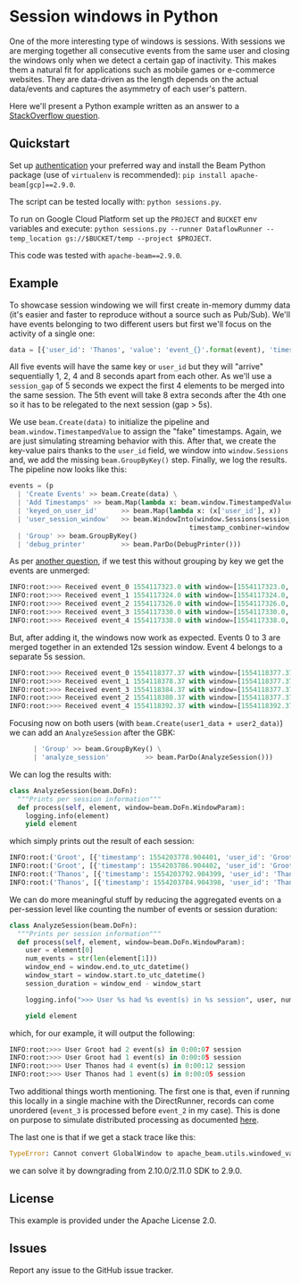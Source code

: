 # Session windows in Python

One of the more interesting type of windows is sessions. With sessions we are merging together all consecutive events from the same user and closing the windows only when we detect a certain gap of inactivity. This makes them a natural fit for applications such as mobile games or e-commerce websites. They are data-driven as the length depends on the actual data/events and captures the asymmetry of each user's pattern.

Here we'll present a Python example written as an answer to a [StackOverflow question](https://stackoverflow.com/questions/55261957/session-windows-in-apache-beam-with-python).

## Quickstart

Set up [authentication](https://cloud.google.com/docs/authentication/) your preferred way and install the Beam Python package (use of `virtualenv` is recommended): `pip install apache-beam[gcp]==2.9.0`.

The script can be tested locally with: `python sessions.py`.

To run on Google Cloud Platform set up the `PROJECT` and `BUCKET` env variables and execute: `python sessions.py --runner DataflowRunner --temp_location gs://$BUCKET/temp --project $PROJECT`.

This code was tested with `apache-beam==2.9.0`.

## Example

To showcase session windowing we will first create in-memory dummy data (it's easier and faster to reproduce without a source such as Pub/Sub). We'll have events belonging to two different users but first we'll focus on the activity of a single one:

```python
data = [{'user_id': 'Thanos', 'value': 'event_{}'.format(event), 'timestamp': time.time() + 2**event} for event in range(5)]
```

All five events will have the same key or `user_id` but they will "arrive" sequentially 1, 2, 4 and 8 seconds apart from each other. As we'll use a `session_gap` of 5 seconds we expect the first 4 elements to be merged into the same session. The 5th event will take 8 extra seconds after the 4th one so it has to be relegated to the next session (gap > 5s). 

We use `beam.Create(data)` to initialize the pipeline and `beam.window.TimestampedValue` to assign the "fake" timestamps. Again, we are just simulating streaming behavior with this. After that, we create the key-value pairs thanks to the `user_id` field, we window into `window.Sessions` and, we add the missing `beam.GroupByKey()` step. Finally, we log the results. The pipeline now looks like this:

```python
events = (p
  | 'Create Events' >> beam.Create(data) \
  | 'Add Timestamps' >> beam.Map(lambda x: beam.window.TimestampedValue(x, x['timestamp'])) \
  | 'keyed_on_user_id'      >> beam.Map(lambda x: (x['user_id'], x))
  | 'user_session_window'   >> beam.WindowInto(window.Sessions(session_gap),
                                             timestamp_combiner=window.TimestampCombiner.OUTPUT_AT_EOW) \
  | 'Group' >> beam.GroupByKey()
  | 'debug_printer'         >> beam.ParDo(DebugPrinter()))
```

As per [another question](https://stackoverflow.com/questions/55219481/apache-beam-per-user-session-windows-are-unmerged/), if we test this without grouping by key we get the events are unmerged:

```python
INFO:root:>>> Received event_0 1554117323.0 with window=[1554117323.0, 1554117328.0)
INFO:root:>>> Received event_1 1554117324.0 with window=[1554117324.0, 1554117329.0)
INFO:root:>>> Received event_2 1554117326.0 with window=[1554117326.0, 1554117331.0)
INFO:root:>>> Received event_3 1554117330.0 with window=[1554117330.0, 1554117335.0)
INFO:root:>>> Received event_4 1554117338.0 with window=[1554117338.0, 1554117343.0)
```

But, after adding it, the windows now work as expected. Events 0 to 3 are merged together in an extended 12s session window. Event 4 belongs to a separate 5s session.

```python
INFO:root:>>> Received event_0 1554118377.37 with window=[1554118377.37, 1554118389.37)
INFO:root:>>> Received event_1 1554118378.37 with window=[1554118377.37, 1554118389.37)
INFO:root:>>> Received event_3 1554118384.37 with window=[1554118377.37, 1554118389.37)
INFO:root:>>> Received event_2 1554118380.37 with window=[1554118377.37, 1554118389.37)
INFO:root:>>> Received event_4 1554118392.37 with window=[1554118392.37, 1554118397.37)
```

Focusing now on both users (with `beam.Create(user1_data + user2_data)`) we can add an `AnalyzeSession` after the GBK:

```python
      | 'Group' >> beam.GroupByKey() \
      | 'analyze_session'         >> beam.ParDo(AnalyzeSession()))
```

We can log the results with:

```python
class AnalyzeSession(beam.DoFn):
  """Prints per session information"""
  def process(self, element, window=beam.DoFn.WindowParam):
    logging.info(element)
    yield element
```

which simply prints out the result of each session:

```python
INFO:root:('Groot', [{'timestamp': 1554203778.904401, 'user_id': 'Groot', 'value': 'event_0'}, {'timestamp': 1554203780.904401, 'user_id': 'Groot', 'value': 'event_1'}])
INFO:root:('Groot', [{'timestamp': 1554203786.904402, 'user_id': 'Groot', 'value': 'event_2'}])
INFO:root:('Thanos', [{'timestamp': 1554203792.904399, 'user_id': 'Thanos', 'value': 'event_4'}])
INFO:root:('Thanos', [{'timestamp': 1554203784.904398, 'user_id': 'Thanos', 'value': 'event_3'}, {'timestamp': 1554203777.904395, 'user_id': 'Thanos', 'value': 'event_0'}, {'timestamp': 1554203778.904397, 'user_id': 'Thanos', 'value': 'event_1'}, {'timestamp': 1554203780.904398, 'user_id': 'Thanos', 'value': 'event_2'}])
```

We can do more meaningful stuff by reducing the aggregated events on a per-session level like counting the number of events or session duration:

```python
class AnalyzeSession(beam.DoFn):
  """Prints per session information"""
  def process(self, element, window=beam.DoFn.WindowParam):
    user = element[0]
    num_events = str(len(element[1]))
    window_end = window.end.to_utc_datetime()
    window_start = window.start.to_utc_datetime()
    session_duration = window_end - window_start

    logging.info(">>> User %s had %s event(s) in %s session", user, num_events, session_duration)

    yield element
```

which, for our example, it will output the following:

```python
INFO:root:>>> User Groot had 2 event(s) in 0:00:07 session
INFO:root:>>> User Groot had 1 event(s) in 0:00:05 session
INFO:root:>>> User Thanos had 4 event(s) in 0:00:12 session
INFO:root:>>> User Thanos had 1 event(s) in 0:00:05 session
```

Two additional things worth mentioning. The first one is that, even if running this locally in a single machine with the DirectRunner, records can come unordered (`event_3` is processed before `event_2` in my case). This is done on purpose to simulate distributed processing as documented [here][1].

The last one is that if we get a stack trace like this:

```python
TypeError: Cannot convert GlobalWindow to apache_beam.utils.windowed_value._IntervalWindowBase [while running 'Write Results/Write/WriteImpl/WriteBundles']
```

we can solve it by downgrading from 2.10.0/2.11.0 SDK to 2.9.0.


  [1]: https://beam.apache.org/documentation/runners/direct/


## License

This example is provided under the Apache License 2.0.

## Issues

Report any issue to the GitHub issue tracker.
